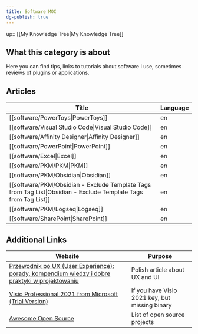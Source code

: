 ```yaml
---
title: Software MOC
dg-publish: true
---
```

up:: [[My Knowledge Tree\|My Knowledge Tree]]

## What this category is about

Here you can find tips, links to tutorials about software I use, sometimes reviews of plugins or applications.

## Articles

| Title                                                                                                              | Language |
| ------------------------------------------------------------------------------------------------------------------ | -------- |
| [[software/PowerToys\|PowerToys]]                                                                               | en       |
| [[software/Visual Studio Code\|Visual Studio Code]]                                                             | en       |
| [[software/Affinity Designer\|Affinity Designer]]                                                               | en       |
| [[software/PowerPoint\|PowerPoint]]                                                                             | en       |
| [[software/Excel\|Excel]]                                                                                       | en       |
| [[software/PKM/PKM\|PKM]]                                                                                       | en       |
| [[software/PKM/Obsidian\|Obsidian]]                                                                             | en       |
| [[software/PKM/Obsidian - Exclude Template Tags from Tag List\|Obsidian - Exclude Template Tags from Tag List]] | en       |
| [[software/PKM/Logseq\|Logseq]]                                                                                 | en       |
| [[software/SharePoint\|SharePoint]]                                                                             | en       |


## Additional Links

| Website                                                                                                                                                                                | Purpose                                        |
| -------------------------------------------------------------------------------------------------------------------------------------------------------------------------------------- | ---------------------------------------------- |
| [Przewodnik po UX (User Experience): porady, kompendium wiedzy i dobre praktyki w projektowaniu](https://cyrekdigital.com/pl/blog/ux-porady-i-dobre-praktyki-w-projektowaniu/)         | Polish article about UX and UI                 |
| [Visio Professional 2021 from Microsoft (Trial Version)](https://hernandonewstoday.com/download-visio-professional-2021-from-microsoft-trial-version/) | If you have Visio 2021 key, but missing binary |
| [Awesome Open Source](https://awesomeopensource.com/)                                                                                                                                  | List of open source projects                   |
 

